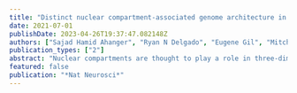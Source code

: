```yaml
---
title: "Distinct nuclear compartment-associated genome architecture in the developing mammalian brain"
date: 2021-07-01
publishDate: 2023-04-26T19:37:47.082148Z
authors: ["Sajad Hamid Ahanger", "Ryan N Delgado", "Eugene Gil", "Mitchel A Cole", "Jingjing Zhao", "Sung Jun Hong", "Arnold R Kriegstein", "Tomasz J Nowakowski", "Alex A Pollen", "Daniel A Lim"]
publication_types: ["2"]
abstract: "Nuclear compartments are thought to play a role in three-dimensional genome organization and gene expression. In mammalian brain, the architecture and dynamics of nuclear compartment-associated genome organization is not known. In this study, we developed Genome Organization using CUT and RUN Technology (GO-CaRT) to map genomic interactions with two nuclear compartments-the nuclear lamina and nuclear speckles-from different regions of the developing mouse, macaque and human brain. Lamina-associated domain (LAD) architecture in cells in vivo is distinct from that of cultured cells, including major differences in LADs previously considered to be cell type invariant. In the mouse and human forebrain, dorsal and ventral neural precursor cells have differences in LAD architecture that correspond to their regional identity. LADs in the human and mouse cortex contain transcriptionally highly active sub-domains characterized by broad depletion of histone-3-lysine-9 dimethylation. Evolutionarily conserved LADs in human, macaque and mouse brain are enriched for transcriptionally active neural genes associated with synapse function. By integrating GO-CaRT maps with genome-wide association study data, we found speckle-associated domains to be enriched for schizophrenia risk loci, indicating a physical relationship between these disease-associated genetic variants and a specific nuclear structure. Our work provides a framework for understanding the relationship between distinct nuclear compartments and genome function in brain development and disease."
featured: false
publication: "*Nat Neurosci*"
---
```



